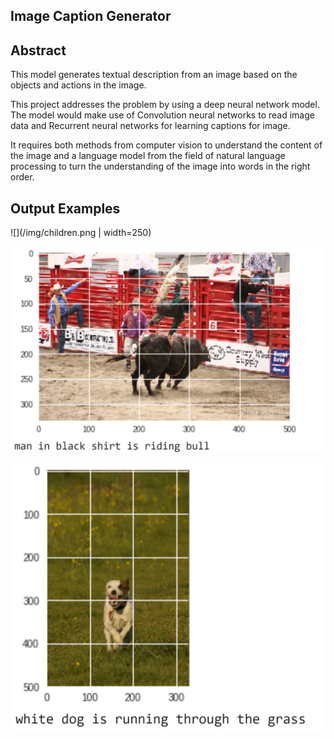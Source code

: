 ## Image Caption Generator

## Abstract

This model generates textual description from an image based on the objects and actions in the image.

This project addresses the problem by using a deep neural network model. The model would make use of Convolution neural networks to read image data and Recurrent neural networks for learning captions for image.

It requires both methods from computer vision to understand the content of the image and a language model from the field of natural language processing to turn the understanding of the image into words in the right order.

## Output Examples

![](/img/children.png | width=250)

![](/img/bull.png)

![](/img/dog.png)
